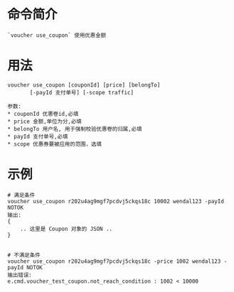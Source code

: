 # 命令简介 

    `voucher use_coupon` 使用优惠金额

用法
=======

	voucher use_coupon [couponId] [price] [belongTo]
	       [-payId 支付单号] [-scope traffic]

    参数:
    * couponId 优惠卷id,必填
    * price 金额,单位为分,必填
    * belongTo 用户名, 用于强制校验优惠卷的归属,必填
    * payId 支付单号,必填
    * scope 优惠券要被应用的范围，选填

示例
=======

    # 满足条件
	voucher use_coupon r202u4ag9mgf7pcdvj5ckqs18c 10002 wendal123 -payId NOTOK
    输出:
    {
        .. 这里是 Coupon 对象的 JSON ..
    }


    # 不满足条件
	voucher use_coupon r202u4ag9mgf7pcdvj5ckqs18c -price 1002 wendal123 -payId NOTOK
    输出错误:
    e.cmd.voucher_test_coupon.not_reach_condition : 1002 < 10000
